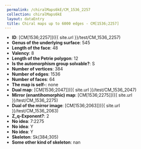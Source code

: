 ```yaml
--- 
 permalink: /chiralMaps6kE/CM_1536_2257 
 collection: chiralMaps6kE
 layout: dataEntry
 title: Chiral maps up to 6000 edges - CM[1536;2257]
---
```


- **ID**: [CM[1536;2257]]({{ site.url }}/test/CM_1536_2257)
- **Genus of the underlying surface**: 545
- **Length of the face**: 48
- **Valency**: 8
- **Length of the Petrie polygon**: 12
- **Is the automorphism group solvable?**: S
- **Number of vertices**: 384
- **Number of edges**: 1536
- **Number of faces**: 64
- **The map is self-**: none
- **Dual map**: [CM[1536;2047]]({{ site.url }}/test/CM_1536_2047)
- **Mirror (enantihomorphic) map**: [CM[1536;2275]]({{ site.url }}/test/CM_1536_2275)
- **Dual of the mirror image**: [CM[1536;2063]]({{ site.url }}/test/CM_1536_2063)
- **Z_q-Exponent?**: 2
- **No idea**:  7:2275
- **No idea**: Y
- **No idea**: Y
- **Skeleton**: Sk(384;305)
- **Some other kind of skeleton**: nan
